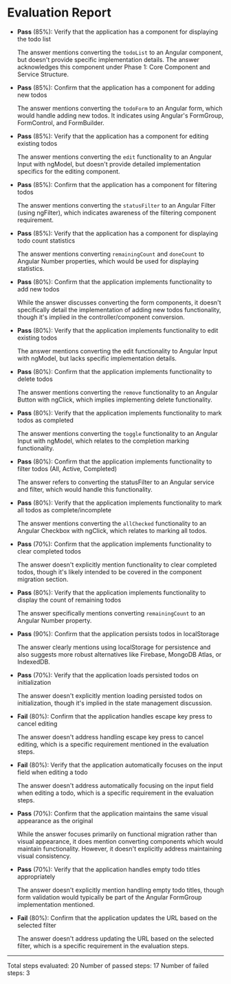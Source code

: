 # Evaluation Report

- **Pass** (85%): Verify that the application has a component for displaying the todo list

    The answer mentions converting the `todoList` to an Angular component, but doesn't provide specific implementation details. The answer acknowledges this component under Phase 1: Core Component and Service Structure.

- **Pass** (85%): Confirm that the application has a component for adding new todos

    The answer mentions converting the `todoForm` to an Angular form, which would handle adding new todos. It indicates using Angular's FormGroup, FormControl, and FormBuilder.

- **Pass** (85%): Verify that the application has a component for editing existing todos

    The answer mentions converting the `edit` functionality to an Angular Input with ngModel, but doesn't provide detailed implementation specifics for the editing component.

- **Pass** (85%): Confirm that the application has a component for filtering todos

    The answer mentions converting the `statusFilter` to an Angular Filter (using ngFilter), which indicates awareness of the filtering component requirement.

- **Pass** (85%): Verify that the application has a component for displaying todo count statistics

    The answer mentions converting `remainingCount` and `doneCount` to Angular Number properties, which would be used for displaying statistics.

- **Pass** (80%): Confirm that the application implements functionality to add new todos

    While the answer discusses converting the form components, it doesn't specifically detail the implementation of adding new todos functionality, though it's implied in the controller/component conversion.

- **Pass** (80%): Verify that the application implements functionality to edit existing todos

    The answer mentions converting the edit functionality to Angular Input with ngModel, but lacks specific implementation details.

- **Pass** (80%): Confirm that the application implements functionality to delete todos

    The answer mentions converting the `remove` functionality to an Angular Button with ngClick, which implies implementing delete functionality.

- **Pass** (80%): Verify that the application implements functionality to mark todos as completed

    The answer mentions converting the `toggle` functionality to an Angular Input with ngModel, which relates to the completion marking functionality.

- **Pass** (80%): Confirm that the application implements functionality to filter todos (All, Active, Completed)

    The answer refers to converting the statusFilter to an Angular service and filter, which would handle this functionality.

- **Pass** (80%): Verify that the application implements functionality to mark all todos as complete/incomplete

    The answer mentions converting the `allChecked` functionality to an Angular Checkbox with ngClick, which relates to marking all todos.

- **Pass** (70%): Confirm that the application implements functionality to clear completed todos

    The answer doesn't explicitly mention functionality to clear completed todos, though it's likely intended to be covered in the component migration section.

- **Pass** (80%): Verify that the application implements functionality to display the count of remaining todos

    The answer specifically mentions converting `remainingCount` to an Angular Number property.

- **Pass** (90%): Confirm that the application persists todos in localStorage

    The answer clearly mentions using localStorage for persistence and also suggests more robust alternatives like Firebase, MongoDB Atlas, or IndexedDB.

- **Pass** (70%): Verify that the application loads persisted todos on initialization

    The answer doesn't explicitly mention loading persisted todos on initialization, though it's implied in the state management discussion.

- **Fail** (80%): Confirm that the application handles escape key press to cancel editing

    The answer doesn't address handling escape key press to cancel editing, which is a specific requirement mentioned in the evaluation steps.

- **Fail** (80%): Verify that the application automatically focuses on the input field when editing a todo

    The answer doesn't address automatically focusing on the input field when editing a todo, which is a specific requirement in the evaluation steps.

- **Pass** (70%): Confirm that the application maintains the same visual appearance as the original

    While the answer focuses primarily on functional migration rather than visual appearance, it does mention converting components which would maintain functionality. However, it doesn't explicitly address maintaining visual consistency.

- **Pass** (70%): Verify that the application handles empty todo titles appropriately

    The answer doesn't explicitly mention handling empty todo titles, though form validation would typically be part of the Angular FormGroup implementation mentioned.

- **Fail** (80%): Confirm that the application updates the URL based on the selected filter

    The answer doesn't address updating the URL based on the selected filter, which is a specific requirement in the evaluation steps.

---

Total steps evaluated: 20
Number of passed steps: 17
Number of failed steps: 3